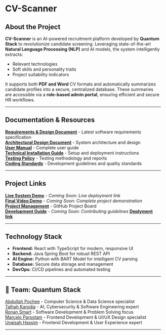 #  CV-Scanner

##  About the Project

**CV-Scanner** is an AI-powered recruitment platform developed by **Quantum Stack** to revolutionize candidate screening. Leveraging state-of-the-art **Natural Language Processing (NLP)** and AI models, the system intelligently extracts:
- Relevant technologies
- Soft skills and personality traits
- Project suitability indicators

It supports both **PDF and Word** CV formats and automatically summarizes candidate profiles into a secure, centralized database. These summaries are accessible via a **role-based admin portal**, ensuring efficient and secure HR workflows.

---

##  Documentation & Resources

 **[Requirements & Design Document](Documentation/Software_Requirements_Specifications_V4.pdf)** - Latest software requirements specification  
 **[Architectural Design Document](Documentation/Architectural_Requirements_Specifications_V4.pdf)** - System architecture and design  
 **[User Manual](Documentation/USER_MANUAL_FINAL.pdf)** - Complete user guide  
 **[Technical Installation Guide](Documentation/Technical_Installation_Manual_V4.pdf)** - Setup and deployment instructions  
 **[Testing Policy](Documentation/Non_Functional_testing_V4.pdf)** - Testing methodology and reports  
 **[Coding Standards](Documentation/Coding_Standards_Document_V4.pdf)** - Development guidelines and quality standards  

---

##  Project Links

 **[Live System Demo](#)** - *Coming Soon: Live deployment link*  
 **[Final Video Demo](#)** - *Coming Soon: Complete project demonstration*  
 **[Project Management](https://github.com/orgs/COS301-SE-2025/projects/110/views/1)** - GitHub Project Board  
 **[Development Guide](#)** - *Coming Soon: Contributing guidelines*
 **[Deplyment link](https://jolly-bay-0e45d8b03.2.azurestaticapps.net)**


---

##  Technology Stack

- **Frontend:** React with TypeScript for modern, responsive UI
- **Backend:** Java Spring Boot for robust REST API
- **AI Engine:** Python with BART Model for intelligent CV parsing
- **Database:** Secure data storage and management
- **DevOps:** CI/CD pipelines and automated testing

---
## 👨 Team: Quantum Stack

[Abdullah Pochee](https://github.com/AbdullahP19) - Computer Science & Data Science specialist  
[Talhah Karodia](https://github.com/TalhahKarodia) - AI, Cybersecurity & Software Engineering expert  
[Ronan Smart](https://github.com/u23528568) - Software Development & Problem Solving focus  
[Marcelo Parsotam](https://github.com/MarceloParsotam) - Frontend Development & UI/UX Design specialist  
[Unaisah Hassim](https://github.com/u23664828) - Frontend Development & User Experience expert

---
